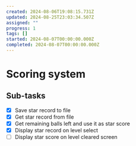 ```yaml
---
created: 2024-08-06T19:08:15.731Z
updated: 2024-08-25T23:03:34.507Z
assigned: ""
progress: 1
tags: []
started: 2024-08-07T00:00:00.000Z
completed: 2024-08-07T00:00:00.000Z
---
```


# Scoring system

## Sub-tasks

- [x] Save star record to file
- [x] Get star record from file
- [x] Get remaining balls left and use it as star score
- [x] Display star record on level select
- [ ] Display star score on level cleared screen
